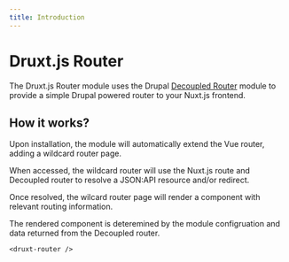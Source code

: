 ```yaml
---
title: Introduction
---
```


# Druxt.js Router

The Druxt.js Router module uses the Drupal [Decoupled Router](https://www.drupal.org/project/decoupled_router) module to provide a simple Drupal powered router to your Nuxt.js frontend.


## How it works?

Upon installation, the module will automatically extend the Vue router, adding a wildcard router page.

When accessed, the wildcard router will use the Nuxt.js route and Decoupled router to resolve a JSON:API resource and/or redirect.

Once resolved, the wilcard router page will render a component with relevant routing information.

The rendered component is deteremined by the module configruation and data returned from the Decoupled router.

```vue
<druxt-router />
```
